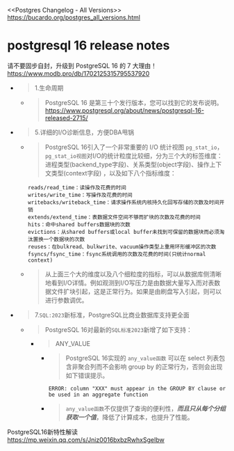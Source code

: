 
<<Postgres Changelog - All Versions>> https://bucardo.org/postgres_all_versions.html

# postgresql 16 release notes

请不要固步自封，升级到 PostgreSQL 16 的 7 大理由！ https://www.modb.pro/db/1702125315795537920
- > 1.生命周期
  * > PostgreSQL 16 是第三十个发行版本，您可以找到它的发布说明。 https://www.postgresql.org/about/news/postgresql-16-released-2715/
- > 5.详细的I/O诊断信息，方便DBA甩锅
  * > PostgreSQL 16引入了一个非常重要的 I/O 统计视图 `pg_stat_io`，`pg_stat_io视图`对I/O的统计粒度比较细，分为三个大的标签维度：进程类型(backend_type字段)、关系类型(object字段)、操作上下文类型(context字段) ，以及如下八个指标维度：
    ```
    reads/read_time：读操作及花费的时间
    writes/write_time：写操作及花费的时间
    writebacks/writeback_time：请求操作系统内核持久化回写存储的次数及时间开销
    extends/extend_time：表数据文件空间不够而扩块的次数及花费的时间
    hits：命中shared buffers数据块的次数
    evictions：从shared buffers或local buffer未找到可保留的数据块而必须淘汰置换一个数据块的次数
    reuses：在bulkread、bulkwrite、vacuum操作类型上重用环形缓冲区的次数
    fsyncs/fsync_time：fsync系统调用的次数及花费的时间(只统计normal context)
    ```
  * > 从上面三个大的维度以及八个细粒度的指标，可以从数据库侧清晰地看到I/O详情。例如观测到I/O写压力是由数据大量写入而对表数据文件扩块引起，这是正常行为。如果是由刷盘写入引起，则可以进行参数调优。
- > 7.`SQL:2023`新标准，PostgreSQL比商业数据库支持更全面
  * > PostgreSQL 16对最新的`SQL标准2023`新增了如下支持：
    + > ANY_VALUE
      - > PostgreSQL 16实现的 `any_value函数` 可以在 select 列表包含非聚合列而不会影响 group by 的正常行为，否则会出现如下错误提示。
        ```console
        ERROR: column "XXX" must appear in the GROUP BY clause or be used in an aggregate function
        ```
      - > `any_value函数`不仅提供了查询的便利性，***而且只从每个分组获取一个值***，降低了计算成本，也提升了性能。

PostgreSQL16新特性解读 https://mp.weixin.qq.com/s/Jniz0016bxbzRwhxSgeIbw
